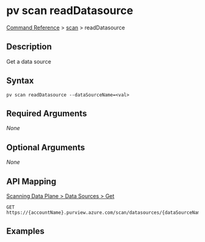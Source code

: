 # pv scan readDatasource
[Command Reference](../../../README.md#command-reference) > [scan](./main.md) > readDatasource

## Description
Get a data source

## Syntax
```
pv scan readDatasource --dataSourceName=<val>
```

## Required Arguments
*None*

## Optional Arguments
*None*

## API Mapping
[Scanning Data Plane > Data Sources > Get](https://docs.microsoft.com/en-us/rest/api/purview/scanningdataplane/data-sources/get)
```
GET https://{accountName}.purview.azure.com/scan/datasources/{dataSourceName}
```

## Examples
```powershell

```